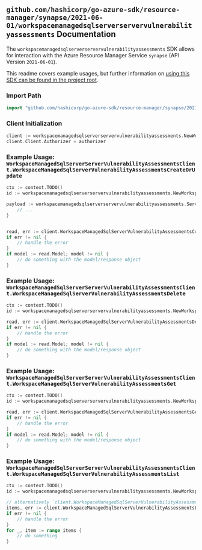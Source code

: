 
## `github.com/hashicorp/go-azure-sdk/resource-manager/synapse/2021-06-01/workspacemanagedsqlserverservervulnerabilityassessments` Documentation

The `workspacemanagedsqlserverservervulnerabilityassessments` SDK allows for interaction with the Azure Resource Manager Service `synapse` (API Version `2021-06-01`).

This readme covers example usages, but further information on [using this SDK can be found in the project root](https://github.com/hashicorp/go-azure-sdk/tree/main/docs).

### Import Path

```go
import "github.com/hashicorp/go-azure-sdk/resource-manager/synapse/2021-06-01/workspacemanagedsqlserverservervulnerabilityassessments"
```


### Client Initialization

```go
client := workspacemanagedsqlserverservervulnerabilityassessments.NewWorkspaceManagedSqlServerServerVulnerabilityAssessmentsClientWithBaseURI("https://management.azure.com")
client.Client.Authorizer = authorizer
```


### Example Usage: `WorkspaceManagedSqlServerServerVulnerabilityAssessmentsClient.WorkspaceManagedSqlServerVulnerabilityAssessmentsCreateOrUpdate`

```go
ctx := context.TODO()
id := workspacemanagedsqlserverservervulnerabilityassessments.NewWorkspaceID("12345678-1234-9876-4563-123456789012", "example-resource-group", "workspaceValue")

payload := workspacemanagedsqlserverservervulnerabilityassessments.ServerVulnerabilityAssessment{
	// ...
}


read, err := client.WorkspaceManagedSqlServerVulnerabilityAssessmentsCreateOrUpdate(ctx, id, payload)
if err != nil {
	// handle the error
}
if model := read.Model; model != nil {
	// do something with the model/response object
}
```


### Example Usage: `WorkspaceManagedSqlServerServerVulnerabilityAssessmentsClient.WorkspaceManagedSqlServerVulnerabilityAssessmentsDelete`

```go
ctx := context.TODO()
id := workspacemanagedsqlserverservervulnerabilityassessments.NewWorkspaceID("12345678-1234-9876-4563-123456789012", "example-resource-group", "workspaceValue")

read, err := client.WorkspaceManagedSqlServerVulnerabilityAssessmentsDelete(ctx, id)
if err != nil {
	// handle the error
}
if model := read.Model; model != nil {
	// do something with the model/response object
}
```


### Example Usage: `WorkspaceManagedSqlServerServerVulnerabilityAssessmentsClient.WorkspaceManagedSqlServerVulnerabilityAssessmentsGet`

```go
ctx := context.TODO()
id := workspacemanagedsqlserverservervulnerabilityassessments.NewWorkspaceID("12345678-1234-9876-4563-123456789012", "example-resource-group", "workspaceValue")

read, err := client.WorkspaceManagedSqlServerVulnerabilityAssessmentsGet(ctx, id)
if err != nil {
	// handle the error
}
if model := read.Model; model != nil {
	// do something with the model/response object
}
```


### Example Usage: `WorkspaceManagedSqlServerServerVulnerabilityAssessmentsClient.WorkspaceManagedSqlServerVulnerabilityAssessmentsList`

```go
ctx := context.TODO()
id := workspacemanagedsqlserverservervulnerabilityassessments.NewWorkspaceID("12345678-1234-9876-4563-123456789012", "example-resource-group", "workspaceValue")

// alternatively `client.WorkspaceManagedSqlServerVulnerabilityAssessmentsList(ctx, id)` can be used to do batched pagination
items, err := client.WorkspaceManagedSqlServerVulnerabilityAssessmentsListComplete(ctx, id)
if err != nil {
	// handle the error
}
for _, item := range items {
	// do something
}
```
